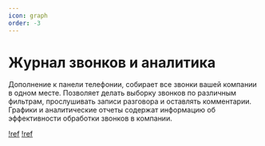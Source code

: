 ```yaml
---
icon: graph
order: -3
---
```


# Журнал звонков и аналитика

Дополнение к панели телефонии, собирает все звонки вашей компании в одном месте. Позволяет делать выборку звонков по
различным фильтрам, прослушивать записи разговора и оставлять комментарии. Графики и аналитические отчеты
содержат информацию об эффективности обработки звонков в компании.

[!ref](calls-and-records)
[!ref](reports)
